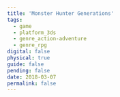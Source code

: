 ```yaml
---
title: 'Monster Hunter Generations'
tags:
  - game
  - platform_3ds
  - genre_action-adventure
  - genre_rpg
digital: false
physical: true
guide: false
pending: false
date: 2018-03-07
permalink: false
---
```

